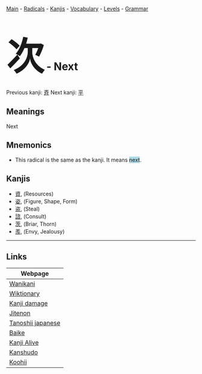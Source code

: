 <style> bigfont {font-size: 100px}</style>
[Main](../README.md) -
[Radicals](../radicals.md) -
[Kanjis](../kanjis.md) -
[Vocabulary](../vocabulary.md) -
[Levels](../levels.md) -
[Grammar](../grammar.md)
# <bigfont> 次</bigfont> - Next 

Previous kanji: [斉](斉.md) Next kanji: [平](平.md) 

## Meanings
 Next
## Mnemonics
 * This radical is the same as the kanji. It means <span style="background-color:#ADD8E6"> next</span>.


## Kanjis
 * [資](../kanjis/資.md), (Resources)
* [姿](../kanjis/姿.md), (Figure, Shape, Form)
* [盗](../kanjis/盗.md), (Steal)
* [諮](../kanjis/諮.md), (Consult)
* [茨](../kanjis/茨.md), (Briar, Thorn)
* [羨](../kanjis/羨.md), (Envy, Jealousy)



---

## Links 

| Webpage |
| --- |
| [Wanikani          ](https://www.wanikani.com/kanji/次) |
| [Wiktionary        ](https://en.wiktionary.org/wiki/次) |
| [Kanji damage      ](http://www.kanjidamage.com/kanji/search?utf8=✓&q=次) |
| [Jitenon           ](https://jitenon.com/kanji/次) |
| [Tanoshii japanese ](https://www.tanoshiijapanese.com/dictionary/kanji.cfm?k=次) |
| [Baike             ](https://baike.baidu.com/item/次) |
| [Kanji Alive       ](https://app.kanjialive.com/次) |
| [Kanshudo          ](https://www.kanshudo.com/searchmn?q=次) |
| [Koohii            ](https://kanji.koohii.com/study/kanji/次) |
